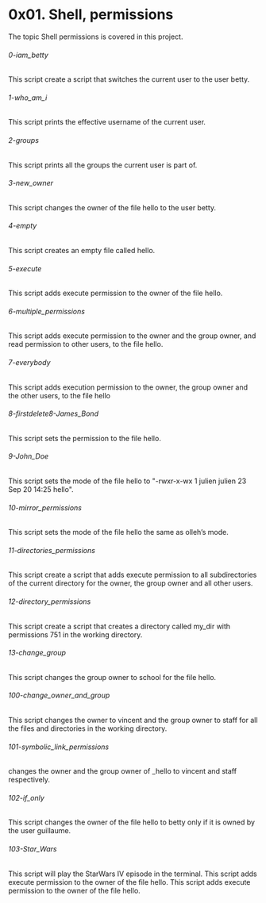 # 0x01. Shell, permissions
The topic Shell permissions is covered in this project.
###### 0-iam_betty
This script create a script that switches the current user to the user betty.
###### 1-who_am_i
This script prints the effective username of the current user.
###### 2-groups
This script prints all the groups the current user is part of.
###### 3-new_owner
This script changes the owner of the file hello to the user betty.
###### 4-empty
This script creates an empty file called hello.
###### 5-execute
This script adds execute permission to the owner of the file hello.
###### 6-multiple_permissions
This script adds execute permission to the owner and the group owner, and read permission to other users, to the file hello.
###### 7-everybody
This script adds execution permission to the owner, the group owner and the other users, to the file hello
###### 8-firstdelete8-James_Bond
This script sets the permission to the file hello.
###### 9-John_Doe
This script sets the mode of the file hello to "-rwxr-x-wx 1 julien julien 23 Sep 20 14:25 hello".
###### 10-mirror_permissions
This script sets the mode of the file hello the same as olleh’s mode.
###### 11-directories_permissions
This script create a script that adds execute permission to all subdirectories of the current directory for the owner, the group owner and all other users.
###### 12-directory_permissions
This script create a script that creates a directory called my_dir with permissions 751 in the working directory.
###### 13-change_group
This script changes the group owner to school for the file hello.
###### 100-change_owner_and_group
This script changes the owner to vincent and the group owner to staff for all the files and directories in the working directory.
###### 101-symbolic_link_permissions
changes the owner and the group owner of _hello to vincent and staff respectively.
###### 102-if_only
This script changes the owner of the file hello to betty only if it is owned by the user guillaume.
###### 103-Star_Wars
This script will play the StarWars IV episode in the terminal.
This script adds execute permission to the owner of the file hello.
This script adds execute permission to the owner of the file hello.
